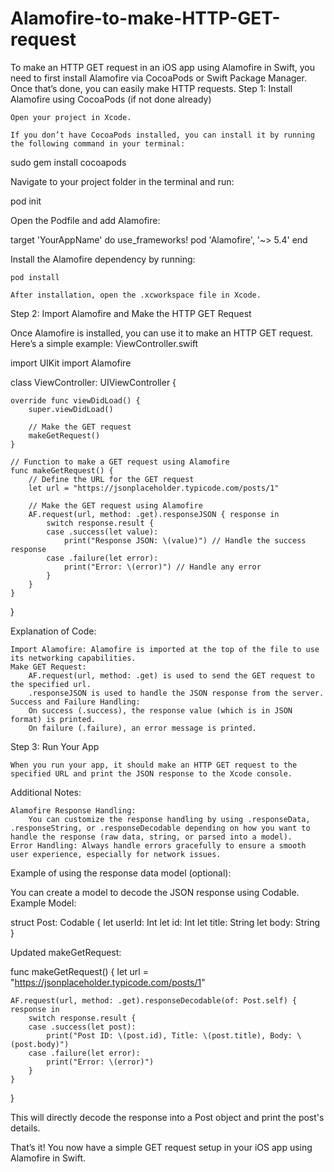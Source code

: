 # Alamofire-to-make-HTTP-GET-request
To make an HTTP GET request in an iOS app using Alamofire in Swift, you need to first install Alamofire via CocoaPods or Swift Package Manager. Once that’s done, you can easily make HTTP requests.
Step 1: Install Alamofire using CocoaPods (if not done already)

    Open your project in Xcode.

    If you don’t have CocoaPods installed, you can install it by running the following command in your terminal:

sudo gem install cocoapods

Navigate to your project folder in the terminal and run:

pod init

Open the Podfile and add Alamofire:

target 'YourAppName' do
  use_frameworks!
  pod 'Alamofire', '~> 5.4'
end

Install the Alamofire dependency by running:

    pod install

    After installation, open the .xcworkspace file in Xcode.

Step 2: Import Alamofire and Make the HTTP GET Request

Once Alamofire is installed, you can use it to make an HTTP GET request. Here’s a simple example:
ViewController.swift

import UIKit
import Alamofire

class ViewController: UIViewController {

    override func viewDidLoad() {
        super.viewDidLoad()
        
        // Make the GET request
        makeGetRequest()
    }

    // Function to make a GET request using Alamofire
    func makeGetRequest() {
        // Define the URL for the GET request
        let url = "https://jsonplaceholder.typicode.com/posts/1"
        
        // Make the GET request using Alamofire
        AF.request(url, method: .get).responseJSON { response in
            switch response.result {
            case .success(let value):
                print("Response JSON: \(value)") // Handle the success response
            case .failure(let error):
                print("Error: \(error)") // Handle any error
            }
        }
    }
}

Explanation of Code:

    Import Alamofire: Alamofire is imported at the top of the file to use its networking capabilities.
    Make GET Request:
        AF.request(url, method: .get) is used to send the GET request to the specified url.
        .responseJSON is used to handle the JSON response from the server.
    Success and Failure Handling:
        On success (.success), the response value (which is in JSON format) is printed.
        On failure (.failure), an error message is printed.

Step 3: Run Your App

    When you run your app, it should make an HTTP GET request to the specified URL and print the JSON response to the Xcode console.

Additional Notes:

    Alamofire Response Handling:
        You can customize the response handling by using .responseData, .responseString, or .responseDecodable depending on how you want to handle the response (raw data, string, or parsed into a model).
    Error Handling: Always handle errors gracefully to ensure a smooth user experience, especially for network issues.

Example of using the response data model (optional):

You can create a model to decode the JSON response using Codable.
Example Model:

struct Post: Codable {
    let userId: Int
    let id: Int
    let title: String
    let body: String
}

Updated makeGetRequest:

func makeGetRequest() {
    let url = "https://jsonplaceholder.typicode.com/posts/1"
    
    AF.request(url, method: .get).responseDecodable(of: Post.self) { response in
        switch response.result {
        case .success(let post):
            print("Post ID: \(post.id), Title: \(post.title), Body: \(post.body)")
        case .failure(let error):
            print("Error: \(error)")
        }
    }
}

This will directly decode the response into a Post object and print the post's details.

That’s it! You now have a simple GET request setup in your iOS app using Alamofire in Swift.
